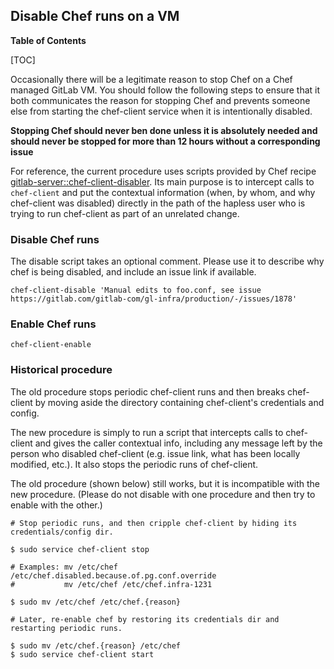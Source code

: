 ## Disable Chef runs on a VM

**Table of Contents**

[TOC]

Occasionally there will be a legitimate reason to stop Chef on a Chef managed
GitLab VM. You should follow the following steps to ensure that it both
communicates the reason for stopping Chef and prevents someone else from
starting the chef-client service when it is intentionally disabled.

**Stopping Chef should never ben done unless it is absolutely needed and should
never be stopped for more than 12 hours without a corresponding issue**

For reference, the current procedure uses scripts provided by Chef recipe
[gitlab-server::chef-client-disabler](https://gitlab.com/gitlab-cookbooks/gitlab-server/-/blob/master/recipes/chef-client-disabler.rb).
Its main purpose is to intercept calls to `chef-client` and put the contextual
information (when, by whom, and why chef-client was disabled) directly in the path
of the hapless user who is trying to run chef-client as part of an unrelated change.

### Disable Chef runs

The disable script takes an optional comment.  Please use it to describe
why chef is being disabled, and include an issue link if available.

```shell
chef-client-disable 'Manual edits to foo.conf, see issue https://gitlab.com/gitlab-com/gl-infra/production/-/issues/1878'
```

### Enable Chef runs

```shell
chef-client-enable
```

### Historical procedure

The old procedure stops periodic chef-client runs and then
breaks chef-client by moving aside the directory containing
chef-client's credentials and config.

The new procedure is simply to run a script that intercepts
calls to chef-client and gives the caller contextual info,
including any message left by the person who disabled
chef-client (e.g. issue link, what has been locally modified,
etc.).  It also stops the periodic runs of chef-client.

The old procedure (shown below) still works, but it is
incompatible with the new procedure.  (Please do not disable
with one procedure and then try to enable with the other.)

```shell
# Stop periodic runs, and then cripple chef-client by hiding its credentials/config dir.

$ sudo service chef-client stop

# Examples: mv /etc/chef /etc/chef.disabled.because.of.pg.conf.override
#           mv /etc/chef /etc/chef.infra-1231

$ sudo mv /etc/chef /etc/chef.{reason}

# Later, re-enable chef by restoring its credentials dir and restarting periodic runs.

$ sudo mv /etc/chef.{reason} /etc/chef
$ sudo service chef-client start
```
